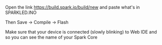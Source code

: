 Open the link https://build.spark.io/build/new and paste what's in SPARKLED.INO

Then Save -> Compile -> Flash

Make sure that your device is connected (slowly blinking) to Web IDE and so you can see the name of your Spark Core
